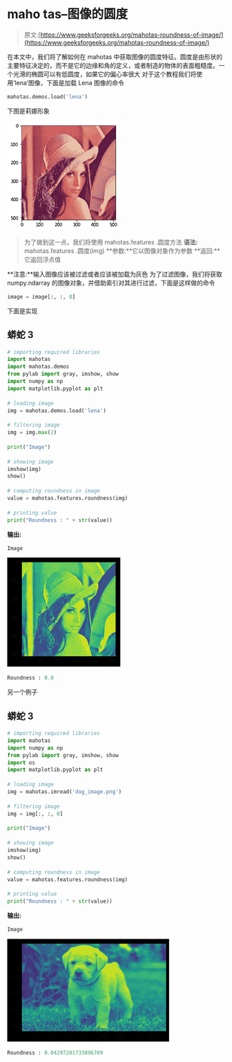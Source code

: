 # maho tas–图像的圆度

> 原文:[https://www.geeksforgeeks.org/mahotas-roundness-of-image/](https://www.geeksforgeeks.org/mahotas-roundness-of-image/)

在本文中，我们将了解如何在 mahotas 中获取图像的圆度特征。圆度是由形状的主要特征决定的，而不是它的边缘和角的定义，或者制造的物体的表面粗糙度。一个光滑的椭圆可以有低圆度，如果它的偏心率很大
对于这个教程我们将使用‘lena’图像，下面是加载 Lena 图像的命令

```py
mahotas.demos.load('lena')
```

下图是莉娜形象

![](img/c6cf4d1584ad896c98148d7fd44b7f25.png)

> 为了做到这一点，我们将使用 mahotas.features .圆度方法
> **语法:** mahotas.features .圆度(img)
> **参数:**它以图像对象作为参数
> **返回:**它返回浮点值

**注意:**输入图像应该被过滤或者应该被加载为灰色
为了过滤图像，我们将获取 numpy.ndarray 的图像对象，并借助索引对其进行过滤，下面是这样做的命令

```py
image = image[:, :, 0]
```

下面是实现

## 蟒蛇 3

```py
# importing required libraries
import mahotas
import mahotas.demos
from pylab import gray, imshow, show
import numpy as np
import matplotlib.pyplot as plt

# loading image
img = mahotas.demos.load('lena')

# filtering image
img = img.max(2)

print("Image")

# showing image
imshow(img)
show()

# computing roundness in image
value = mahotas.features.roundness(img)

# printing value
print("Roundness : " + str(value))
```

**输出:**

```py
Image
```

![](img/7e2a2e3e4e2c7d3717764f78ddb13263.png)

```py
Roundness : 0.0
```

另一个例子

## 蟒蛇 3

```py
# importing required libraries
import mahotas
import numpy as np
from pylab import gray, imshow, show
import os
import matplotlib.pyplot as plt

# loading image
img = mahotas.imread('dog_image.png')

# filtering image
img = img[:, :, 0]

print("Image")

# showing image
imshow(img)
show()

# computing roundness in image
value = mahotas.features.roundness(img)

# printing value
print("Roundness : " + str(value))
```

**输出:**

```py
Image
```

![](img/69c070b367f54d4895c9b3e679a941a7.png)

```py
Roundness : 0.04297201733896709
```